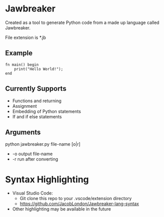 # Jawbreaker
Created as a tool to generate Python code from a made up language called Jawbreaker.

File extension is *.jb

## Example
```
fn main() begin
    print("Hello World!");
end
```

## Currently Supports
* Functions and returning
* Assignment
* Embedding of Python statements
* If and if else statements

## Arguments
python jawbreaker.py file-name [o|r]
* -o output file-name
* -r run after converting

# Syntax Highlighting
* Visual Studio Code:
  * Git clone this repo to your .vscode/extension directory
  * https://github.com/JacobLondon/Jawbreaker-lang-syntax
* Other highlighting may be available in the future
